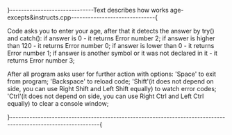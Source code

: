 }------------------------------Text describes how works age-excepts&instructs.cpp------------------------------{
 

Code asks you to enter your age, after that it detects the answer by try() and catch():
if answer is 0 - it returns Error number 2;
if answer is higher than 120 - it returns Error number 0;
if answer is lower than 0 - it returns Error number 1;
if answer is another symbol or it was not declared in it - it returns Error number 3;

After all program asks user for further action with options:
'Space' to exit from program;
'Backspace' to reload code;
'Shift'(it does not depend on side, you can use Right Shift and Left Shift equally) to watch error codes;
'Ctrl'(it does not depend on side, you can use Right Ctrl and Left Ctrl equally) to clear a console window;


}--------------------------------------------------------------------------------------------------------------{
